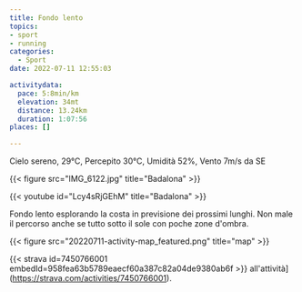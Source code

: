 ```yaml
---
title: Fondo lento
topics:
- sport
- running
categories:
  - Sport
date: 2022-07-11 12:55:03

activitydata:
  pace: 5:8min/km
  elevation: 34mt
  distance: 13.24km
  duration: 1:07:56
places: []

---
```


Cielo sereno, 29°C, Percepito 30°C, Umidità 52%, Vento 7m/s da SE

{{< figure src="IMG_6122.jpg" title="Badalona" >}}
<!--more-->

{{< youtube id="Lcy4sRjGEhM" title="Badalona" >}}

Fondo lento esplorando la costa in previsione dei prossimi lunghi. Non male il percorso anche se tutto sotto il sole con poche zone d'ombra.



{{<  figure src="20220711-activity-map_featured.png" title="map" >}}


{{< strava id=7450766001 embedId=958fea63b5789eaecf60a387c82a04de9380ab6f >}} all'attività](https://strava.com/activities/7450766001).
